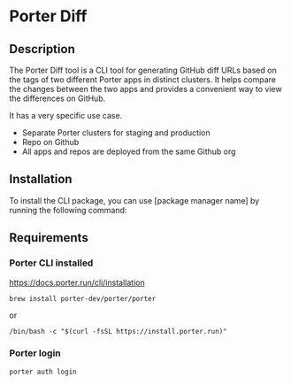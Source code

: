 # Porter Diff

## Description

The Porter Diff tool is a CLI tool for generating GitHub diff URLs based on the tags of two different Porter apps in distinct clusters. It helps compare the changes between the two apps and provides a convenient way to view the differences on GitHub.

It has a very specific use case.
- Separate Porter clusters for staging and production
- Repo on Github
- All apps and repos are deployed from the same Github org

## Installation

To install the CLI package, you can use [package manager name] by running the following command:

## Requirements

### Porter CLI installed
https://docs.porter.run/cli/installation

```
brew install porter-dev/porter/porter
```
or 
```
/bin/bash -c "$(curl -fsSL https://install.porter.run)"
```

### Porter login
```
porter auth login
```